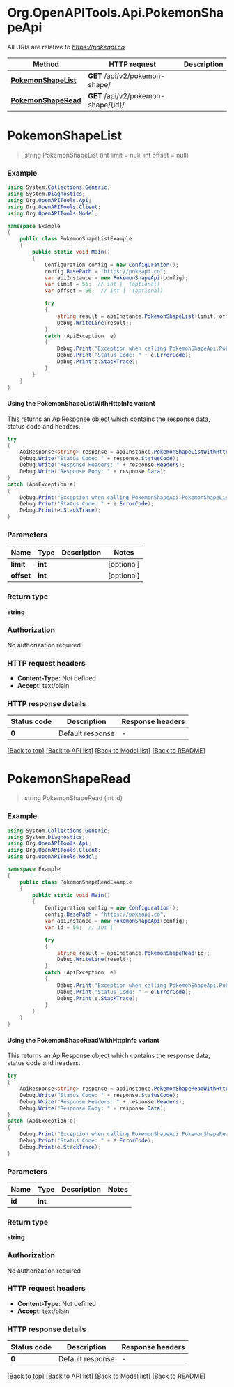 # Org.OpenAPITools.Api.PokemonShapeApi

All URIs are relative to *https://pokeapi.co*

| Method | HTTP request | Description |
|--------|--------------|-------------|
| [**PokemonShapeList**](PokemonShapeApi.md#pokemonshapelist) | **GET** /api/v2/pokemon-shape/ |  |
| [**PokemonShapeRead**](PokemonShapeApi.md#pokemonshaperead) | **GET** /api/v2/pokemon-shape/{id}/ |  |

<a id="pokemonshapelist"></a>
# **PokemonShapeList**
> string PokemonShapeList (int limit = null, int offset = null)



### Example
```csharp
using System.Collections.Generic;
using System.Diagnostics;
using Org.OpenAPITools.Api;
using Org.OpenAPITools.Client;
using Org.OpenAPITools.Model;

namespace Example
{
    public class PokemonShapeListExample
    {
        public static void Main()
        {
            Configuration config = new Configuration();
            config.BasePath = "https://pokeapi.co";
            var apiInstance = new PokemonShapeApi(config);
            var limit = 56;  // int |  (optional) 
            var offset = 56;  // int |  (optional) 

            try
            {
                string result = apiInstance.PokemonShapeList(limit, offset);
                Debug.WriteLine(result);
            }
            catch (ApiException  e)
            {
                Debug.Print("Exception when calling PokemonShapeApi.PokemonShapeList: " + e.Message);
                Debug.Print("Status Code: " + e.ErrorCode);
                Debug.Print(e.StackTrace);
            }
        }
    }
}
```

#### Using the PokemonShapeListWithHttpInfo variant
This returns an ApiResponse object which contains the response data, status code and headers.

```csharp
try
{
    ApiResponse<string> response = apiInstance.PokemonShapeListWithHttpInfo(limit, offset);
    Debug.Write("Status Code: " + response.StatusCode);
    Debug.Write("Response Headers: " + response.Headers);
    Debug.Write("Response Body: " + response.Data);
}
catch (ApiException e)
{
    Debug.Print("Exception when calling PokemonShapeApi.PokemonShapeListWithHttpInfo: " + e.Message);
    Debug.Print("Status Code: " + e.ErrorCode);
    Debug.Print(e.StackTrace);
}
```

### Parameters

| Name | Type | Description | Notes |
|------|------|-------------|-------|
| **limit** | **int** |  | [optional]  |
| **offset** | **int** |  | [optional]  |

### Return type

**string**

### Authorization

No authorization required

### HTTP request headers

 - **Content-Type**: Not defined
 - **Accept**: text/plain


### HTTP response details
| Status code | Description | Response headers |
|-------------|-------------|------------------|
| **0** | Default response |  -  |

[[Back to top]](#) [[Back to API list]](../../README.md#documentation-for-api-endpoints) [[Back to Model list]](../../README.md#documentation-for-models) [[Back to README]](../../README.md)

<a id="pokemonshaperead"></a>
# **PokemonShapeRead**
> string PokemonShapeRead (int id)



### Example
```csharp
using System.Collections.Generic;
using System.Diagnostics;
using Org.OpenAPITools.Api;
using Org.OpenAPITools.Client;
using Org.OpenAPITools.Model;

namespace Example
{
    public class PokemonShapeReadExample
    {
        public static void Main()
        {
            Configuration config = new Configuration();
            config.BasePath = "https://pokeapi.co";
            var apiInstance = new PokemonShapeApi(config);
            var id = 56;  // int | 

            try
            {
                string result = apiInstance.PokemonShapeRead(id);
                Debug.WriteLine(result);
            }
            catch (ApiException  e)
            {
                Debug.Print("Exception when calling PokemonShapeApi.PokemonShapeRead: " + e.Message);
                Debug.Print("Status Code: " + e.ErrorCode);
                Debug.Print(e.StackTrace);
            }
        }
    }
}
```

#### Using the PokemonShapeReadWithHttpInfo variant
This returns an ApiResponse object which contains the response data, status code and headers.

```csharp
try
{
    ApiResponse<string> response = apiInstance.PokemonShapeReadWithHttpInfo(id);
    Debug.Write("Status Code: " + response.StatusCode);
    Debug.Write("Response Headers: " + response.Headers);
    Debug.Write("Response Body: " + response.Data);
}
catch (ApiException e)
{
    Debug.Print("Exception when calling PokemonShapeApi.PokemonShapeReadWithHttpInfo: " + e.Message);
    Debug.Print("Status Code: " + e.ErrorCode);
    Debug.Print(e.StackTrace);
}
```

### Parameters

| Name | Type | Description | Notes |
|------|------|-------------|-------|
| **id** | **int** |  |  |

### Return type

**string**

### Authorization

No authorization required

### HTTP request headers

 - **Content-Type**: Not defined
 - **Accept**: text/plain


### HTTP response details
| Status code | Description | Response headers |
|-------------|-------------|------------------|
| **0** | Default response |  -  |

[[Back to top]](#) [[Back to API list]](../../README.md#documentation-for-api-endpoints) [[Back to Model list]](../../README.md#documentation-for-models) [[Back to README]](../../README.md)

